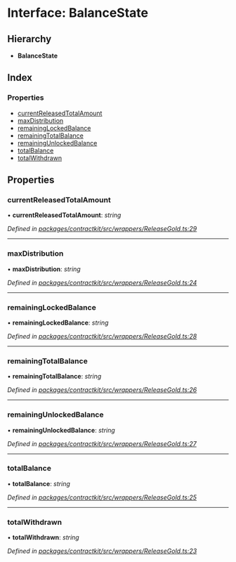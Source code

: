 # Interface: BalanceState

## Hierarchy

* **BalanceState**

## Index

### Properties

* [currentReleasedTotalAmount](_wrappers_releasegold_.balancestate.md#currentreleasedtotalamount)
* [maxDistribution](_wrappers_releasegold_.balancestate.md#maxdistribution)
* [remainingLockedBalance](_wrappers_releasegold_.balancestate.md#remaininglockedbalance)
* [remainingTotalBalance](_wrappers_releasegold_.balancestate.md#remainingtotalbalance)
* [remainingUnlockedBalance](_wrappers_releasegold_.balancestate.md#remainingunlockedbalance)
* [totalBalance](_wrappers_releasegold_.balancestate.md#totalbalance)
* [totalWithdrawn](_wrappers_releasegold_.balancestate.md#totalwithdrawn)

## Properties

###  currentReleasedTotalAmount

• **currentReleasedTotalAmount**: *string*

*Defined in [packages/contractkit/src/wrappers/ReleaseGold.ts:29](https://github.com/celo-org/celo-monorepo/blob/master/packages/contractkit/src/wrappers/ReleaseGold.ts#L29)*

___

###  maxDistribution

• **maxDistribution**: *string*

*Defined in [packages/contractkit/src/wrappers/ReleaseGold.ts:24](https://github.com/celo-org/celo-monorepo/blob/master/packages/contractkit/src/wrappers/ReleaseGold.ts#L24)*

___

###  remainingLockedBalance

• **remainingLockedBalance**: *string*

*Defined in [packages/contractkit/src/wrappers/ReleaseGold.ts:28](https://github.com/celo-org/celo-monorepo/blob/master/packages/contractkit/src/wrappers/ReleaseGold.ts#L28)*

___

###  remainingTotalBalance

• **remainingTotalBalance**: *string*

*Defined in [packages/contractkit/src/wrappers/ReleaseGold.ts:26](https://github.com/celo-org/celo-monorepo/blob/master/packages/contractkit/src/wrappers/ReleaseGold.ts#L26)*

___

###  remainingUnlockedBalance

• **remainingUnlockedBalance**: *string*

*Defined in [packages/contractkit/src/wrappers/ReleaseGold.ts:27](https://github.com/celo-org/celo-monorepo/blob/master/packages/contractkit/src/wrappers/ReleaseGold.ts#L27)*

___

###  totalBalance

• **totalBalance**: *string*

*Defined in [packages/contractkit/src/wrappers/ReleaseGold.ts:25](https://github.com/celo-org/celo-monorepo/blob/master/packages/contractkit/src/wrappers/ReleaseGold.ts#L25)*

___

###  totalWithdrawn

• **totalWithdrawn**: *string*

*Defined in [packages/contractkit/src/wrappers/ReleaseGold.ts:23](https://github.com/celo-org/celo-monorepo/blob/master/packages/contractkit/src/wrappers/ReleaseGold.ts#L23)*
